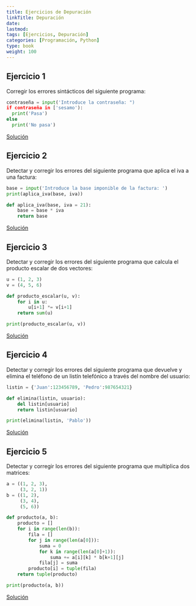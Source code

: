 ```yaml
---
title: Ejercicios de Depuración
linkTitle: Depuración
date: 
lastmod:
tags: [Ejercicios, Depuración]
categories: [Programación, Python]
type: book
weight: 100
---
```


## Ejercicio 1

Corregir los errores sintácticos del siguiente programa:

```python
contraseña = input('Introduce la contraseña: ")
if contraseña in ['sesamo'):
  print('Pasa')
else
  print('No pasa')
```

<a href="https://colab.research.google.com/github/asalber/asalber.github.io/blob/master/content/es/docencia/python/ejercicios/soluciones/depuracion/ejercicio1.ipynb" class="btn btn-info">Solución</a>

## Ejercicio 2

Detectar y corregir los errores del siguiente programa que aplica el iva a una factura:

```python
base = input('Introduce la base imponible de la factura: ')
print(aplica_iva(base, iva))

def aplica_iva(base, iva = 21):
    base = base * iva   
    return base 
```

<a href="https://colab.research.google.com/github/asalber/asalber.github.io/blob/master/content/es/docencia/python/ejercicios/soluciones/depuracion/ejercicio2.ipynb" class="btn btn-info">Solución</a>

## Ejercicio 3

Detectar y corregir los errores del siguiente programa que calcula el producto escalar de dos vectores:

```python
u = (1, 2, 3)
v = (4, 5, 6)

def producto_escalar(u, v):
    for i in u:
        u[i+1] *= v[i+1]
    return sum(u)

print(producto_escalar(u, v))
```

<a href="https://colab.research.google.com/github/asalber/asalber.github.io/blob/master/content/es/docencia/python/ejercicios/soluciones/depuracion/ejercicio3.ipynb" class="btn btn-info">Solución</a>

## Ejercicio 4

Detectar y corregir los errores del siguiente programa que devuelve y elimina el teléfono de un listín telefónico a través del nombre del usuario:

```python
listin = {'Juan':123456789, 'Pedro':987654321}

def elimina(listin, usuario):
    del listin[usuario]
    return listin[usuario]

print(elimina(listin, 'Pablo'))
```

<a href="https://colab.research.google.com/github/asalber/asalber.github.io/blob/master/content/es/docencia/python/ejercicios/soluciones/depuracion/ejercicio4.ipynb" class="btn btn-info">Solución</a>

## Ejercicio 5

Detectar y corregir los errores del siguiente programa que multiplica dos matrices:

```python
a = ((1, 2, 3),
     (3, 2, 1))
b = ((1, 2),
     (3, 4),
     (5, 6))

def producto(a, b):
    producto = []
    for i in range(len(b)):
        fila = []
        for j in range(len(a[0])):
            suma = 0
            for k in range(len(a[0]+1)):
                suma += a[i][k] * b[k+1][j]
            fila[j] = suma
        producto[i] = tuple(fila)
    return tuple(producto)

print(producto(a, b))
```

<a href="https://colab.research.google.com/github/asalber/asalber.github.io/blob/master/content/es/docencia/python/ejercicios/soluciones/depuracion/ejercicio5.ipynb" class="btn btn-info">Solución</a>
